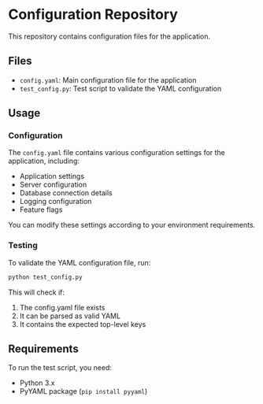 # Configuration Repository

This repository contains configuration files for the application.

## Files

- `config.yaml`: Main configuration file for the application
- `test_config.py`: Test script to validate the YAML configuration

## Usage

### Configuration

The `config.yaml` file contains various configuration settings for the application, including:

- Application settings
- Server configuration
- Database connection details
- Logging configuration
- Feature flags

You can modify these settings according to your environment requirements.

### Testing

To validate the YAML configuration file, run:

```bash
python test_config.py
```

This will check if:
1. The config.yaml file exists
2. It can be parsed as valid YAML
3. It contains the expected top-level keys

## Requirements

To run the test script, you need:
- Python 3.x
- PyYAML package (`pip install pyyaml`)